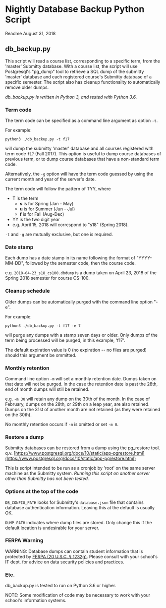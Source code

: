 # Nightly Database Backup Python Script
Readme August 31, 2018

## db_backup.py

This script will read a course list, corresponding to a specific term, from
the 'master' Submitty database.  With a course list, the script will use
Postgresql's "pg_dump" tool to retrieve a SQL dump of the submitty 'master'
database and each registered course's Submitty database of a specific semester.
The script also has cleanup functionality to automatically remove older dumps.

*db_backup.py is written in Python 3, and tested with Python 3.6.*

### Term code

The term code can be specified as a command line argument as option `-t`.

For example:

`python3 ./db_backup.py -t f17`

will dump the submitty 'master' database and all courses registered with term
code `f17` (Fall 2017).  This option is useful to dump course databases of
previous term, or to dump course databases that have a non-standard term code.

Alternatively, the `-g` option will have the term code guessed by using the
current month and year of the server's date.

The term code will follow the pattern of TYY, where
- T is the term
  - **s** is for Spring (Jan - May)
  - **u** is for Summer (Jun - Jul)
  - **f** is for Fall (Aug-Dec)
- YY is the two digit year
- e.g. April 15, 2018 will correspond to "s18" (Spring 2018).

`-t` and `-g` are mutually exclusive, but one is required.

### Date stamp

Each dump has a date stamp in its name following the format of "YYYY-MM-DD",
followed by the semester code, then the course code.

e.g. `2018-04-23_s18_cs100.dbdump` is a dump taken on April 23, 2018 of the
Spring 2018 semester for course CS-100.

### Cleanup schedule

Older dumps can be automatically purged with the command line option "-e".

For example:

`python3 ./db_backup.py -t f17 -e 7`

will purge any dumps with a stamp seven days or older.  Only dumps of the
term being processed will be purged, in this example, 'f17'.

The default expiration value is 0 (no expiration -- no files are purged) should
this argument be ommitted.

### Monthly retention

Command line option `-m` will set a monthly retention date.  Dumps taken on that
date will not be purged.  In the case the retention date is past the 28th, end
of month dumps will still be retained.

e.g. `-m 30` will retain any dump on the 30th of the month.  In the case of
February, dumps on the 28th, or 29th on a leap year, are also retained.  Dumps
on the 31st of another month are not retained (as they were retained on the
30th).

No monthly retention occurs if `-m` is omitted or set `-m 0`.

### Restore a dump

Submitty databases can be restored from a dump using the pg_restore tool.
q.v. [https://www.postgresql.org/docs/10/static/app-pgrestore.html](https://www.postgresql.org/docs/10/static/app-pgrestore.html)

This is script intended to be run as a cronjob by 'root' on the same server
machine as the Submitty system.  *Running this script on another server other
than Submitty has not been tested.*

### Options at the top of the code

`DB_CONFIG_PATH` looks for Submitty's `database.json` file that contains
database authentication information.  Leaving this at the default is usually OK.

`DUMP_PATH` indicates where dump files are stored.  Only change this if the
default location is undesirable for your server.

### FERPA Warning

WARNING:  Database dumps can contain student information that is protected by
[FERPA (20 U.S.C. § 1232g)](https://www2.ed.gov/policy/gen/guid/fpco/ferpa/index.html).
Please consult with your school's IT dept. for advice on data security policies
and practices.

### Etc.

db_backup.py is tested to run on Python 3.6 or higher.

NOTE: Some modification of code may be necessary to work with your school's
information systems.
